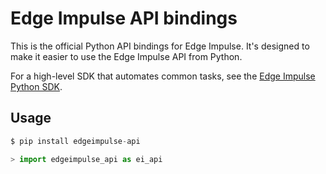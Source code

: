 # Edge Impulse API bindings

This is the official Python API bindings for Edge Impulse. It's designed to make it easier to use the Edge Impulse API from Python.

For a high-level SDK that automates common tasks, see the [Edge Impulse Python SDK](https://pypi.org/project/edgeimpulse/).

## Usage

```python
$ pip install edgeimpulse-api

> import edgeimpulse_api as ei_api
```
